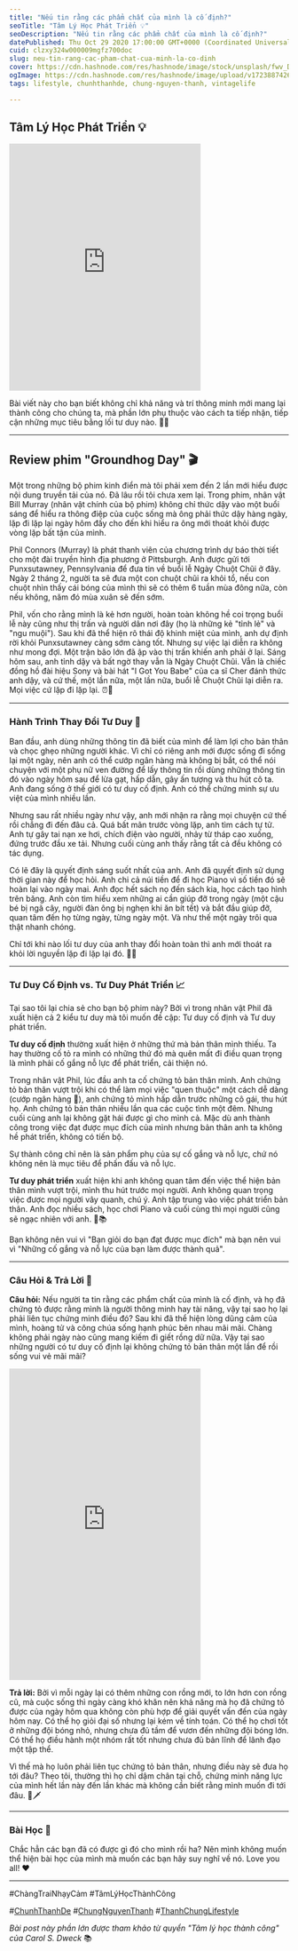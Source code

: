 ```yaml
---
title: "Nếu tin rằng các phẩm chất của mình là cố định?"
seoTitle: "Tâm Lý Học Phát Triển 💡"
seoDescription: "Nếu tin rằng các phẩm chất của mình là cố định?"
datePublished: Thu Oct 29 2020 17:00:00 GMT+0000 (Coordinated Universal Time)
cuid: clzxy324w000009mgfz700doc
slug: neu-tin-rang-cac-pham-chat-cua-minh-la-co-dinh
cover: https://cdn.hashnode.com/res/hashnode/image/stock/unsplash/fwv_D1_MEdw/upload/65363727c0e94036a7a8aa6e2b7a68e6.jpeg
ogImage: https://cdn.hashnode.com/res/hashnode/image/upload/v1723887426619/31f657f5-1c73-4079-87c7-0e7d1e714c62.webp
tags: lifestyle, chunhthanhde, chung-nguyen-thanh, vintagelife

---
```


## Tâm Lý Học Phát Triển 💡

<iframe src="https://assets.pinterest.com/ext/embed.html?id=1032731758295014274" height="445" width="345" frameborder="0" scrolling="no" ></iframe>

Bài viết này cho bạn biết không chỉ khả năng và trí thông minh mới mang lại thành công cho chúng ta, mà phần lớn phụ thuộc vào cách ta tiếp nhận, tiếp cận những mục tiêu bằng lối tư duy nào. 🤔💡

---

## Review phim "Groundhog Day" 🎬

Một trong những bộ phim kinh điển mà tôi phải xem đến 2 lần mới hiểu được nội dung truyền tải của nó. Đã lâu rồi tôi chưa xem lại. Trong phim, nhân vật Bill Murray (nhân vật chính của bộ phim) không chỉ thức dậy vào một buổi sáng để hiểu ra thông điệp của cuộc sống mà ông phải thức dậy hàng ngày, lặp đi lặp lại ngày hôm đấy cho đến khi hiểu ra ông mới thoát khỏi được vòng lặp bất tận của mình.

Phil Connors (Murray) là phát thanh viên của chương trình dự báo thời tiết cho một đài truyền hình địa phương ở Pittsburgh. Anh được gửi tới Punxsutawney, Pennsylvania để đưa tin về buổi lễ Ngày Chuột Chũi ở đây. Ngày 2 tháng 2, người ta sẽ đưa một con chuột chũi ra khỏi tổ, nếu con chuột nhìn thấy cái bóng của mình thì sẽ có thêm 6 tuần mùa đông nữa, còn nếu không, năm đó mùa xuân sẽ đến sớm.

Phil, vốn cho rằng mình là kẻ hơn người, hoàn toàn không hề coi trọng buổi lễ này cũng như thị trấn và người dân nơi đây (họ là những kẻ "tỉnh lẻ" và "ngu muội"). Sau khi đã thể hiện rõ thái độ khinh miệt của mình, anh dự định rời khỏi Punxsutawney càng sớm càng tốt. Nhưng sự việc lại diễn ra không như mong đợi. Một trận bão lớn đã ập vào thị trấn khiến anh phải ở lại. Sáng hôm sau, anh tỉnh dậy và bất ngờ thay vẫn là Ngày Chuột Chũi. Vẫn là chiếc đồng hồ đài hiệu Sony và bài hát "I Got You Babe" của ca sĩ Cher đánh thức anh dậy, và cứ thế, một lần nữa, một lần nữa, buổi lễ Chuột Chũi lại diễn ra. Mọi việc cứ lặp đi lặp lại. ⏰🎵

---

### Hành Trình Thay Đổi Tư Duy 🌟

Ban đầu, anh dùng những thông tin đã biết của mình để làm lợi cho bản thân và chọc ghẹo những người khác. Vì chỉ có riêng anh mới được sống đi sống lại một ngày, nên anh có thể cướp ngân hàng mà không bị bắt, có thể nói chuyện với một phụ nữ ven đường để lấy thông tin rồi dùng những thông tin đó vào ngày hôm sau để lừa gạt, hấp dẫn, gây ấn tượng và thu hút cô ta. Anh đang sống ở thế giới có tư duy cố định. Anh có thể chứng minh sự ưu việt của mình nhiều lần.

Nhưng sau rất nhiều ngày như vậy, anh mới nhận ra rằng mọi chuyện cứ thế rồi chẳng đi đến đâu cả. Quá bất mãn trước vòng lặp, anh tìm cách tự tử. Anh tự gây tai nạn xe hơi, chích điện vào người, nhảy từ tháp cao xuống, đứng trước đầu xe tải. Nhưng cuối cùng anh thấy rằng tất cả đều không có tác dụng.

Có lẽ đây là quyết định sáng suốt nhất của anh. Anh đã quyết định sử dụng thời gian này để học hỏi. Anh chi cả núi tiền để đi học Piano vì số tiền đó sẽ hoàn lại vào ngày mai. Anh đọc hết sách nọ đến sách kia, học cách tạo hình trên băng. Anh còn tìm hiểu xem những ai cần giúp đỡ trong ngày (một cậu bé bị ngã cây, người đàn ông bị nghẹn khi ăn bít tết) và bắt đầu giúp đỡ, quan tâm đến họ từng ngày, từng ngày một. Và như thế một ngày trôi qua thật nhanh chóng.

Chỉ tới khi nào lối tư duy của anh thay đổi hoàn toàn thì anh mới thoát ra khỏi lời nguyền lặp đi lặp lại đó. 🧠🌈

---

### Tư Duy Cố Định vs. Tư Duy Phát Triển 📈

Tại sao tôi lại chia sẻ cho bạn bộ phim này? Bởi vì trong nhân vật Phil đã xuất hiện cả 2 kiểu tư duy mà tôi muốn đề cập: Tư duy cố định và Tư duy phát triển.

**Tư duy cố định** thường xuất hiện ở những thứ mà bản thân mình thiếu. Ta hay thường cố tỏ ra mình có những thứ đó mà quên mất đi điều quan trọng là mình phải cố gắng nỗ lực để phát triển, cải thiện nó.

Trong nhân vật Phil, lúc đầu anh ta cố chứng tỏ bản thân mình. Anh chứng tỏ bản thân vượt trội khi có thể làm mọi việc "quen thuộc" một cách dễ dàng (cướp ngân hàng 🙂), anh chứng tỏ mình hấp dẫn trước những cô gái, thu hút họ. Anh chứng tỏ bản thân nhiều lần qua các cuộc tình một đêm. Nhưng cuối cùng anh lại không gặt hái được gì cho mình cả. Mặc dù anh thành công trong việc đạt được mục đích của mình nhưng bản thân anh ta không hề phát triển, không có tiến bộ.

Sự thành công chỉ nên là sản phẩm phụ của sự cố gắng và nỗ lực, chứ nó không nên là mục tiêu để phấn đấu và nỗ lực.

**Tư duy phát triển** xuất hiện khi anh không quan tâm đến việc thể hiện bản thân mình vượt trội, mình thu hút trước mọi người. Anh không quan trọng việc được mọi người vây quanh, chú ý. Anh tập trung vào việc phát triển bản thân. Anh đọc nhiều sách, học chơi Piano và cuối cùng thì mọi người cũng sẽ ngạc nhiên với anh. 🎹📚

Bạn không nên vui vì "Bạn giỏi do bạn đạt được mục đích" mà bạn nên vui vì "Những cố gắng và nỗ lực của bạn làm được thành quả".

---

### Câu Hỏi & Trả Lời 💭

**Câu hỏi:** Nếu người ta tin rằng các phẩm chất của mình là cố định, và họ đã chứng tỏ được rằng mình là người thông minh hay tài năng, vậy tại sao họ lại phải liên tục chứng minh điều đó? Sau khi đã thể hiện lòng dũng cảm của mình, hoàng tử và công chúa sống hạnh phúc bên nhau mãi mãi. Chàng không phải ngày nào cũng mang kiếm đi giết rồng dữ nữa. Vậy tại sao những người có tư duy cố định lại không chứng tỏ bản thân một lần để rồi sống vui vẻ mãi mãi?

<iframe src="https://assets.pinterest.com/ext/embed.html?id=1032731758295014269" height="561" width="345" frameborder="0" scrolling="no" ></iframe>

**Trả lời:** Bởi vì mỗi ngày lại có thêm những con rồng mới, to lớn hơn con rồng cũ, mà cuộc sống thì ngày càng khó khăn nên khả năng mà họ đã chứng tỏ được của ngày hôm qua không còn phù hợp để giải quyết vấn đến của ngày hôm nay. Có thể họ giỏi đại số nhưng lại kém về tính toán. Có thể họ chơi tốt ở những đội bóng nhỏ, nhưng chưa đủ tầm để vươn đến những đội bóng lớn. Có thể họ điều hành một nhóm rất tốt nhưng chưa đủ bản lĩnh để lãnh đạo một tập thể.

Vì thế mà họ luôn phải liên tục chứng tỏ bản thân, nhưng điều này sẽ đưa họ tới đâu? Theo tôi, thường thì họ chỉ dậm chân tại chỗ, chứng minh năng lực của mình hết lần này đến lần khác mà không cần biết rằng mình muốn đi tới đâu. 🐉🗡️

---

### Bài Học 📘

Chắc hẳn các bạn đã có được gì đó cho mình rồi ha? Nên mình không muốn thể hiện bài học của mình mà muốn các bạn hãy suy nghĩ về nó. Love you all! ❤️

---

#ChàngTraiNhạyCảm #TâmLýHọcThànhCông

#[ChunhThanhDe](https://github.com/ChunhThanhDe) #[ChungNguyenThanh](https://www.linkedin.com/in/chunhthanhde/) #[ThanhChungLifestyle](https://www.instagram.com/thanhchung3000/)

*Bài post này phần lớn được tham khảo từ quyển "Tâm lý học thành công" của Carol S. Dweck* 📚